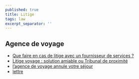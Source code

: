 ```yaml
---
published: true
title: Litige
tags: law
excerpt_separator: ''
---
```


## Agence de voyage
- [Que faire en cas de litige avec un fournisseur de services ?](https://www.economie.gouv.fr/cedef/litige-fournisseur-de-services)
- [Litige voyage : solution amiable ou Tribunal de proximité](http://www.associationsosvoyages.com/gestion_des_litiges/litige_voyage_solution_amiable_ou_tribunal_de_proximite.php)
- [l’agence de voyage annule votre séjour](https://www.avocotes.com/nos-offres/protection-juridique/nos-conseils/comment-eviter-les-litiges-avec-une-agence-de-voyage.html)
- [lettre](https://www.avocotes.com/images/Articles_SEO/Lettres/Modele_lettre_reclamation_sejour_organise_agence.pdf)
